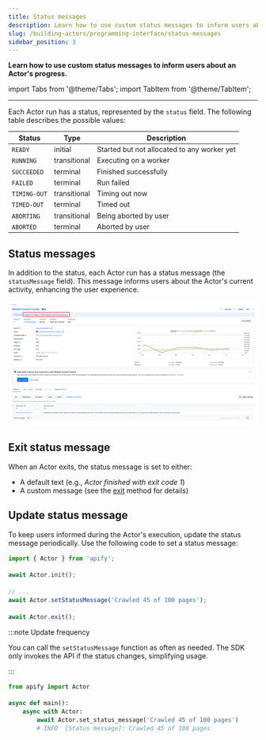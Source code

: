 ```yaml
---
title: Status messages
description: Learn how to use custom status messages to inform users about the progress of an Actor.
slug: /building-actors/programming-interface/status-messages
sidebar_position: 3
---
```


**Learn how to use custom status messages to inform users about an Actor's progress.**

import Tabs from '@theme/Tabs';
import TabItem from '@theme/TabItem';

---

Each Actor run has a status, represented by the `status` field. The following table describes the possible values:

|Status|Type|Description|
|--- |--- |--- |
|`READY`|initial|Started but not allocated to any worker yet|
|`RUNNING`|transitional|Executing on a worker|
|`SUCCEEDED`|terminal|Finished successfully|
|`FAILED`|terminal|Run failed|
|`TIMING-OUT`|transitional|Timing out now|
|`TIMED-OUT`|terminal|Timed out|
|`ABORTING`|transitional|Being aborted by user|
|`ABORTED`|terminal|Aborted by user|

## Status messages

In addition to the status, each Actor run has a status message (the `statusMessage` field). This message informs users about the Actor's current activity, enhancing the user experience.

![Status message](./images/status-message.png)

## Exit status message

When an Actor exits, the status message is set to either:

- A default text (e.g., _Actor finished with exit code 1_)
- A custom message (see the [exit](./basic_commands.md#exit-actor) method for details)

## Update status message

To keep users informed during the Actor's execution, update the status message periodically. Use the following code to set a status message:

<Tabs groupId="main">
<TabItem value="JavaScript" label="JavaScript">

```js
import { Actor } from 'apify';

await Actor.init();

// ...
await Actor.setStatusMessage('Crawled 45 of 100 pages');

await Actor.exit();
```

:::note Update frequency

You can call the `setStatusMessage` function as often as needed. The SDK only invokes the API if the status changes, simplifying usage.

:::

</TabItem>
<TabItem value="Python" label="Python">

```python
from apify import Actor

async def main():
    async with Actor:
        await Actor.set_status_message('Crawled 45 of 100 pages')
        # INFO  [Status message]: Crawled 45 of 100 pages
```

</TabItem>
</Tabs>
